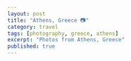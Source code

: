 ```yaml
---
layout: post
title: "Athens, Greece 📷"
category: travel
tags: [photography, greece, athens]
excerpt: "Photos from Athens, Greece"
published: true
---
```

<script src="/assets/js/flickr-gallery.js"></script>
<div class="athens"></div>
<script>
  flickr.addGallery("72157678013962098", ".athens");
</script>

